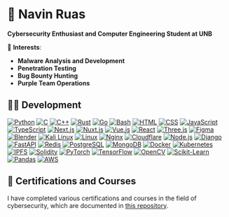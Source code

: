 # 💬 Navin Ruas

**Cybersecurity Enthusiast and Computer Engineering Student at UNB**

🌱 **Interests**:

- **Malware Analysis and Development**
- **Penetration Testing**
- **Bug Bounty Hunting**
- **Purple Team Operations**

## 👨‍💻 Development

[![Python](https://skillicons.dev/icons?i=py)](https://skillicons.dev) [![C](https://skillicons.dev/icons?i=c)](https://skillicons.dev) [![C++](https://skillicons.dev/icons?i=cpp)](https://skillicons.dev) [![Rust](https://skillicons.dev/icons?i=rust)](https://skillicons.dev) [![Go](https://skillicons.dev/icons?i=go)](https://skillicons.dev) [![Bash](https://skillicons.dev/icons?i=bash)](https://skillicons.dev) [![HTML](https://skillicons.dev/icons?i=html)](https://skillicons.dev) [![CSS](https://skillicons.dev/icons?i=css)](https://skillicons.dev) [![JavaScript](https://skillicons.dev/icons?i=js)](https://skillicons.dev) [![TypeScript](https://skillicons.dev/icons?i=ts)](https://skillicons.dev) [![Next.js](https://skillicons.dev/icons?i=nextjs)](https://skillicons.dev) [![Nuxt.js](https://skillicons.dev/icons?i=nuxtjs)](https://skillicons.dev) [![Vue.js](https://skillicons.dev/icons?i=vue)](https://skillicons.dev) [![React](https://skillicons.dev/icons?i=react)](https://skillicons.dev) [![Three.js](https://skillicons.dev/icons?i=threejs)](https://skillicons.dev) [![Figma](https://skillicons.dev/icons?i=figma)](https://skillicons.dev) [![Blender](https://skillicons.dev/icons?i=blender)](https://skillicons.dev) [![Kali Linux](https://skillicons.dev/icons?i=kali)](https://skillicons.dev) [![Linux](https://skillicons.dev/icons?i=linux)](https://skillicons.dev) [![Nginx](https://skillicons.dev/icons?i=nginx)](https://skillicons.dev) [![Cloudflare](https://skillicons.dev/icons?i=cloudflare)](https://skillicons.dev) [![Node.js](https://skillicons.dev/icons?i=nodejs)](https://skillicons.dev) [![Django](https://skillicons.dev/icons?i=django)](https://skillicons.dev) [![FastAPI](https://skillicons.dev/icons?i=fastapi)](https://skillicons.dev) [![Redis](https://skillicons.dev/icons?i=redis)](https://skillicons.dev) [![PostgreSQL](https://skillicons.dev/icons?i=postgres)](https://skillicons.dev) [![MongoDB](https://skillicons.dev/icons?i=mongodb)](https://skillicons.dev) [![Docker](https://skillicons.dev/icons?i=docker)](https://skillicons.dev) [![Kubernetes](https://skillicons.dev/icons?i=kubernetes)](https://skillicons.dev) [![IPFS](https://skillicons.dev/icons?i=ipfs)](https://skillicons.dev) [![Solidity](https://skillicons.dev/icons?i=solidity)](https://skillicons.dev) [![PyTorch](https://skillicons.dev/icons?i=pytorch)](https://skillicons.dev) [![TensorFlow](https://skillicons.dev/icons?i=tensorflow)](https://skillicons.dev) [![OpenCV](https://skillicons.dev/icons?i=opencv)](https://skillicons.dev) [![Scikit-Learn](https://skillicons.dev/icons?i=sklearn)](https://skillicons.dev) [![Pandas](https://skillicons.dev/icons?i=py)](https://skillicons.dev) [![AWS](https://skillicons.dev/icons?i=aws)](https://skillicons.dev)

## 🏅 Certifications and Courses

I have completed various certifications and courses in the field of cybersecurity, which are documented in [this repository](https://github.com/naviNBRuas/certificateRepo).
